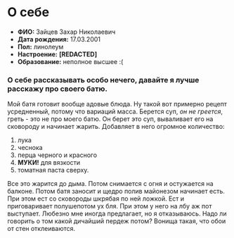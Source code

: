 # О себе

* **ФИО:** Зайцев Захар Николаевич
* **Дата рождения:** 17.03.2001
* **Пол:** линолеум
* **Настроение:** **[REDACTED]**
* **Образование:** неполное высшее :(

### О себе рассказывать особо нечего, давайте я лучше расскажу про своего батю.
Мой батя готовит вообще адовые блюда.
Ну такой вот примерно рецепт усредненный, потому что вариаций масса.
Берется суп, *он не греется*, греть - это не про моего батю. Он берет это суп, вываливает его на сковороду и начинает жарить. Добавляет в него огромное количество:
1. лука
1. чеснока
1. перца черного и красного 
1. **МУКИ!** для вязкости
1. томатная паста сверху. 


Все это жарится до дыма. Потом снимается с огня и остужается на балконе. Потом батя заносит и щедро полив майонезом начинает есть. При этом ест со сковороды шкрябая по ней ложкой. Ест и приговаривает полушепотом ух бля. При этом у него на лбу аж пот выступает. Любезно мне иногда предлагает, но я отказываюсь. Надо ли говорить о том какой дичайший пердеж потом? Вонища такая, что обои от стен отклеиваются.
